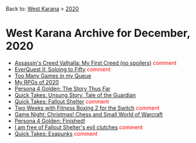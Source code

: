 Back to: [West Karana](/posts/westkarana.md) > [2020](/posts/2020/westkarana.md)
# West Karana Archive for December, 2020

* [Assassin's Creed Valhalla: My First Creed (no spoilers)](1202.md) <span style="color:red;">comment</span>
* [EverQuest II: Soloing to Fifty](1211.md) <span style="color:red;">comment</span>
* [Too Many Games in my Queue](1221.md) <span style="color:red;"></span>
* [My RPGs of 2020](1224.md) <span style="color:red;"></span>
* [Persona 4 Golden: The Story Thus Far](1238.md) <span style="color:red;"></span>
* [Quick Takes: Unsung Story, Tale of the Guardian](1245.md) <span style="color:red;"></span>
* [Quick Takes: Fallout Shelter](1252.md) <span style="color:red;">comment</span>
* [Two Weeks with Fitness Boxing 2 for the Switch](1260.md) <span style="color:red;">comment</span>
* [Game Night: Christmas! Chess and Small World of Warcraft](1267.md) <span style="color:red;"></span>
* [Persona 4 Golden: Finished!](1274.md) <span style="color:red;"></span>
* [I am free of Fallout Shelter's evil clutches](1281.md) <span style="color:red;">comment</span>
* [Quick Takes: Exapunks](1287.md) <span style="color:red;">comment</span>
